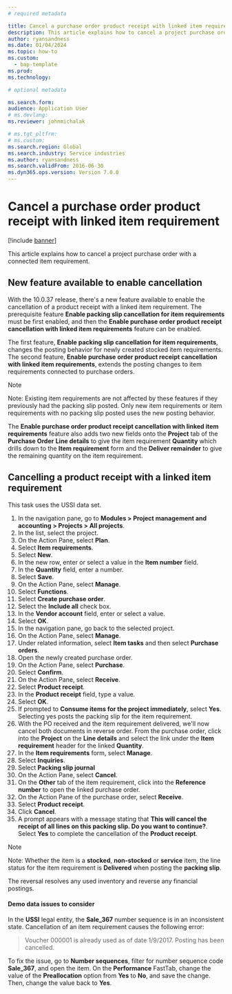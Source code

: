 ```yaml
---
# required metadata 

title: Cancel a purchase order product receipt with linked item requirement
description: This article explains how to cancel a project purchase order with a connected item requirement
author: ryansandness
ms.date: 01/04/2024
ms.topic: how-to
ms.custom: 
  - bap-template
ms.prod:  
ms.technology:  

# optional metadata

ms.search.form:
audience: Application User 
# ms.devlang:  
ms.reviewer: johnmichalak

# ms.tgt_pltfrm:  
# ms.custom:  
ms.search.region: Global
ms.search.industry: Service industries
ms.author: ryansandness
ms.search.validFrom: 2016-06-30 
ms.dyn365.ops.version: Version 7.0.0
---
```


# Cancel a purchase order product receipt with linked item requirement

[!include [banner](../../includes/banner.md)]

This article explains how to cancel a project purchase order with a connected item requirement.

## New feature available to enable cancellation

With the 10.0.37 release, there's a new feature available to enable the cancellation of a product receipt with a linked item requirement. The prerequisite feature **Enable packing slip cancellation for item requirements** must be first enabled, and then the **Enable purchase order product receipt cancellation with linked item requirements** feature can be enabled.

The first feature, **Enable packing slip cancellation for item requirements**, changes the posting behavior for newly created stocked item requirements. The second feature, **Enable purchase order product receipt cancellation with linked item requirements**, extends the posting changes to item requirements connected to purchase orders.

> [!NOTE]
> Note: Existing item requirements are not affected by these features if they previously had the packing slip posted. Only new item requirements or item requirements with no packing slip posted uses the new posting behavior.

The **Enable purchase order product receipt cancellation with linked item requirements** feature also adds two new fields onto the **Project** tab of the **Purchase Order** **Line details**  to give the item requirement **Quantity** which drills down to the **Item requirement** form and the **Deliver remainder** to give the remaining quantity on the item requirement.

## Cancelling a product receipt with a linked item requirement

This task uses the USSI data set.

1. In the navigation pane, go to **Modules > Project management and accounting > Projects > All projects**.
2. In the list, select the project.
3. On the Action Pane, select **Plan**.
4. Select **Item requirements**.
5. Select **New**.
6. In the new row, enter or select a value in the **Item number** field.
7. In the **Quantity** field, enter a number.
8. Select **Save**.
9. On the Action Pane, select **Manage**.
10. Select **Functions**.
11. Select **Create purchase order**.
12. Select the **Include all** check box.
13. In the **Vendor account** field, enter or select a value.
14. Select **OK**.
15. In the navigation pane, go back to the selected project.
16. On the Action Pane, select **Manage**.
17. Under related information, select **Item tasks** and then select **Purchase orders**.
18. Open the newly created purchase order.
19. On the Action Pane, select **Purchase**.
20. Select **Confirm**.
21. On the Action Pane, select **Receive**.
22. Select **Product receipt**.
23. In the **Product receipt** field, type a value.
24. Select **OK**.
25. If prompted to **Consume items for the project immediately**, select **Yes**. Selecting yes posts the packing slip for the item requirement.
26. With the PO received and the item requirement delivered, we'll now cancel both documents in reverse order. From the purchase order, click into the **Project** on the **Line details** and select the link under the **Item requirement** header for the linked **Quantity**.
27. In the **Item requirements** form, select **Manage**.
28. Select **Inquiries**.
29. Select **Packing slip journal**
30. On the Action Pane, select **Cancel**.
31. On the **Other** tab of the item requirement, click into the **Reference number** to open the linked purchase order.
32. On the Action Pane of the purchase order, select **Receive**.
33. Select **Product receipt**.
34. Click **Cancel**.
35. A prompt appears with a message stating that **This will cancel the receipt of all lines on this packing slip. Do you want to continue?**. Select **Yes** to complete the cancellation of the **Product receipt**.

> [!NOTE]
> Note: Whether the item is a **stocked**, **non-stocked** or **service** item, the line status for the item requirement is **Delivered** when posting the **packing slip**.

The reversal resolves any used inventory and reverse any financial postings.

#### Demo data issues to consider

In the **USSI** legal entity, the **Sale\_367** number sequence is in an inconsistent state. Cancellation of an item requirement causes the following error:

> Voucher 000001 is already used as of date 1/9/2017. Posting has been cancelled.

To fix the issue, go to **Number sequences**, filter for number sequence code **Sale\_367**, and open the item. On the **Performance** FastTab, change the value of the **Preallocation** option from **Yes** to **No**, and save the change. Then, change the value back to **Yes**.
